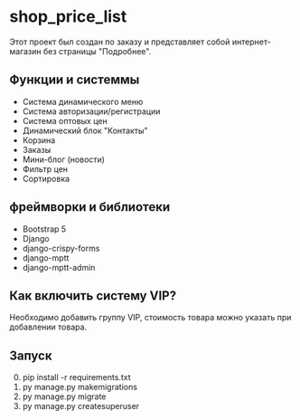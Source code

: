 # shop_price_list

Этот проект был создан по заказу и представляет собой интернет-магазин без страницы "Подробнее".
## Функции и системмы

- Система динамического меню
- Система авторизации/регистрации
- Система оптовых цен
- Динамический блок "Контакты"
- Корзина
- Заказы
- Мини-блог (новости)
- Фильтр цен
- Сортировка

## фреймворки и библиотеки 
- Bootstrap 5
- Django
- django-crispy-forms
- django-mptt
- django-mptt-admin

## Как включить систему VIP?
Необходимо добавить группу VIP, стоимость товара можно указать при добавлении товара.

## Запуск 
0. pip install -r requirements.txt
1. py manage.py makemigrations
2. py manage.py migrate
3. py manage.py createsuperuser
